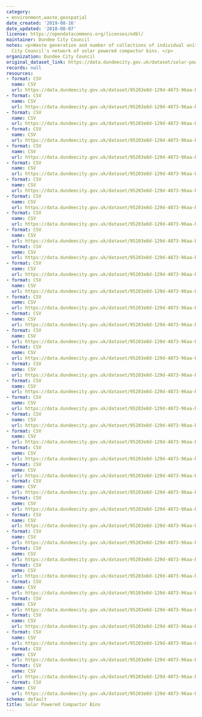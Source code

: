 ```yaml
---
category:
- environment,waste,geospatial
date_created: '2019-08-16'
date_updated: '2018-08-07'
license: https://opendatacommons.org/licenses/odbl/
maintainer: Dundee City Council
notes: <p>Waste generation and number of collections of individual units within Dundee
  City Council's network of solar powered compactor bins. </p>
organization: Dundee City Council
original_dataset_link: https://data.dundeecity.gov.uk/dataset/solar-powered-compactor-bins-waste-generation
records: null
resources:
- format: CSV
  name: CSV
  url: https://data.dundeecity.gov.uk/dataset/95203e8d-129d-4873-96aa-b99ad4240433/resource/3a62475b-0c6a-4434-89a0-baa86e60e5ba/download/compactor-bin-locations.csv
- format: CSV
  name: CSV
  url: https://data.dundeecity.gov.uk/dataset/95203e8d-129d-4873-96aa-b99ad4240433/resource/4401ff60-b458-4808-992d-00f0ed4283aa/download/solar-powered-compactor-bins-waste-generation-july-2018.csv
- format: CSV
  name: CSV
  url: https://data.dundeecity.gov.uk/dataset/95203e8d-129d-4873-96aa-b99ad4240433/resource/c284f715-0b72-4cc1-906c-8fa594f2f34e/download/solar-powered-compactor-bins-waste-generation-august-2018.csv
- format: CSV
  name: CSV
  url: https://data.dundeecity.gov.uk/dataset/95203e8d-129d-4873-96aa-b99ad4240433/resource/6df3a9c3-f431-44fd-8e7b-cafef50accfe/download/solar-powered-compactor-bins-waste-generation-september-2018.csv
- format: CSV
  name: CSV
  url: https://data.dundeecity.gov.uk/dataset/95203e8d-129d-4873-96aa-b99ad4240433/resource/138cff58-8ebd-413d-92d5-c26fa5cc4b33/download/solar-powered-compactor-bins-waste-generation-october-2018.csv
- format: CSV
  name: CSV
  url: https://data.dundeecity.gov.uk/dataset/95203e8d-129d-4873-96aa-b99ad4240433/resource/dac522b9-da59-42bf-97a2-811dfa3e171d/download/number-of-collections-october-2018.csv
- format: CSV
  name: CSV
  url: https://data.dundeecity.gov.uk/dataset/95203e8d-129d-4873-96aa-b99ad4240433/resource/bac038d3-cdcf-4b60-b152-c683b00b4046/download/number-of-collections-september-2018.csv
- format: CSV
  name: CSV
  url: https://data.dundeecity.gov.uk/dataset/95203e8d-129d-4873-96aa-b99ad4240433/resource/b6714113-8e5e-42d2-bd90-e3c4c8623b2a/download/number-of-collections-august-2018.csv
- format: CSV
  name: CSV
  url: https://data.dundeecity.gov.uk/dataset/95203e8d-129d-4873-96aa-b99ad4240433/resource/4d3f1110-da29-4f28-8725-dc0dc4dbe19c/download/number-of-collections-july-2018.csv
- format: CSV
  name: CSV
  url: https://data.dundeecity.gov.uk/dataset/95203e8d-129d-4873-96aa-b99ad4240433/resource/1c187450-5184-4f6a-a8a7-b52073909e53/download/waste-generation-hourly-july-2018.csv
- format: CSV
  name: CSV
  url: https://data.dundeecity.gov.uk/dataset/95203e8d-129d-4873-96aa-b99ad4240433/resource/7ab50a26-2579-41a3-b8a2-7d3cec76fa80/download/waste-generation-hourly-august-2018.csv
- format: CSV
  name: CSV
  url: https://data.dundeecity.gov.uk/dataset/95203e8d-129d-4873-96aa-b99ad4240433/resource/623ae65a-dd54-4a99-a800-33e90014530a/download/waste-generation-hourly-september-2018.csv
- format: CSV
  name: CSV
  url: https://data.dundeecity.gov.uk/dataset/95203e8d-129d-4873-96aa-b99ad4240433/resource/a4d4ea89-1dcf-41e0-95d8-aca1bc4d34f6/download/waste-generation-hourly-october-2018.csv
- format: CSV
  name: CSV
  url: https://data.dundeecity.gov.uk/dataset/95203e8d-129d-4873-96aa-b99ad4240433/resource/1db14d6c-a2af-4caa-9c96-4260ec7e5d14/download/solar-powered-compactor-bins-waste-generation-november-2018.csv
- format: CSV
  name: CSV
  url: https://data.dundeecity.gov.uk/dataset/95203e8d-129d-4873-96aa-b99ad4240433/resource/b1cbbfaa-98a0-44c0-ab6e-0450ad0c3287/download/number-of-collections-november-2018.csv
- format: CSV
  name: CSV
  url: https://data.dundeecity.gov.uk/dataset/95203e8d-129d-4873-96aa-b99ad4240433/resource/6520d816-75d0-43a9-9c99-329a34094209/download/waste-generation-hourly-november-2018.csv
- format: CSV
  name: CSV
  url: https://data.dundeecity.gov.uk/dataset/95203e8d-129d-4873-96aa-b99ad4240433/resource/98e464fe-3029-4828-93cc-84a46f27f362/download/number-of-collections-december-2018.csv
- format: CSV
  name: CSV
  url: https://data.dundeecity.gov.uk/dataset/95203e8d-129d-4873-96aa-b99ad4240433/resource/efc75090-eae9-423a-af49-9244793d4124/download/waste-generation-hourly-december-2018.csv
- format: CSV
  name: CSV
  url: https://data.dundeecity.gov.uk/dataset/95203e8d-129d-4873-96aa-b99ad4240433/resource/9644046b-3bec-4c83-8e83-028f51fa2268/download/solar-powered-compactor-bins-waste-generation-december-2019.csv
- format: CSV
  name: CSV
  url: https://data.dundeecity.gov.uk/dataset/95203e8d-129d-4873-96aa-b99ad4240433/resource/38c7a459-bbc3-4d5f-bd40-990ad2420bf4/download/waste-generation-hourly-january-2019.csv
- format: CSV
  name: CSV
  url: https://data.dundeecity.gov.uk/dataset/95203e8d-129d-4873-96aa-b99ad4240433/resource/a5c5622f-9980-4b90-a6da-cf792b74d63b/download/solar-powered-compactor-bins-waste-generation-january-2019.csv
- format: CSV
  name: CSV
  url: https://data.dundeecity.gov.uk/dataset/95203e8d-129d-4873-96aa-b99ad4240433/resource/f1f2409e-a522-472b-8c87-ed2d12d59bed/download/number-of-collections-january-2019.csv
- format: CSV
  name: CSV
  url: https://data.dundeecity.gov.uk/dataset/95203e8d-129d-4873-96aa-b99ad4240433/resource/02a1d699-aa1d-470a-abfb-5870691956df/download/solar-powered-compactor-bins-waste-generation-february-2019.csv
- format: CSV
  name: CSV
  url: https://data.dundeecity.gov.uk/dataset/95203e8d-129d-4873-96aa-b99ad4240433/resource/b716b70c-8344-4943-b3cf-7ec3c11b949a/download/waste-generation-hourly-february-2019.csv
- format: CSV
  name: CSV
  url: https://data.dundeecity.gov.uk/dataset/95203e8d-129d-4873-96aa-b99ad4240433/resource/ad25734c-6890-4a27-bdfa-21043340b657/download/number-of-collections-february-2019.csv
- format: CSV
  name: CSV
  url: https://data.dundeecity.gov.uk/dataset/95203e8d-129d-4873-96aa-b99ad4240433/resource/3cf1275c-f3b9-450a-ba7a-94ac58faceef/download/number-of-collections-march-2019.csv
- format: CSV
  name: CSV
  url: https://data.dundeecity.gov.uk/dataset/95203e8d-129d-4873-96aa-b99ad4240433/resource/38315f9d-1bea-48e3-9302-fdc9d87433eb/download/waste-generation-hourly-march-2019.csv
- format: CSV
  name: CSV
  url: https://data.dundeecity.gov.uk/dataset/95203e8d-129d-4873-96aa-b99ad4240433/resource/82d0a3ef-f3e5-4e83-8719-979cb5ae0514/download/solar-powered-compactor-bins-waste-generation-march-2019.csv
- format: CSV
  name: CSV
  url: https://data.dundeecity.gov.uk/dataset/95203e8d-129d-4873-96aa-b99ad4240433/resource/6ff360b6-e6cb-4fc7-9645-61fe437685d0/download/number-of-collections-april-2019.csv
- format: CSV
  name: CSV
  url: https://data.dundeecity.gov.uk/dataset/95203e8d-129d-4873-96aa-b99ad4240433/resource/d7eef681-7f6c-4084-84d3-18b0c3b9a24e/download/waste-generation-hourly-april-2019.csv
- format: CSV
  name: CSV
  url: https://data.dundeecity.gov.uk/dataset/95203e8d-129d-4873-96aa-b99ad4240433/resource/e92e48ce-bb99-456c-9246-949ec9522326/download/solar-powered-compactor-bins-waste-generation-april-2019.csv
- format: CSV
  name: CSV
  url: https://data.dundeecity.gov.uk/dataset/95203e8d-129d-4873-96aa-b99ad4240433/resource/8feed2dd-0ba7-4f8c-a8b8-cb0fb642f24a/download/number-of-collections-may-2019.csv
- format: CSV
  name: CSV
  url: https://data.dundeecity.gov.uk/dataset/95203e8d-129d-4873-96aa-b99ad4240433/resource/4efcdc9e-eaea-468f-bbc5-ff9fa8b42780/download/waste-generation-hourly-may-2019.csv
- format: CSV
  name: CSV
  url: https://data.dundeecity.gov.uk/dataset/95203e8d-129d-4873-96aa-b99ad4240433/resource/44fc4706-dde7-436d-8ec2-00693eca53d2/download/solar-powered-compactor-bins-waste-generation-may-2019.csv
- format: CSV
  name: CSV
  url: https://data.dundeecity.gov.uk/dataset/95203e8d-129d-4873-96aa-b99ad4240433/resource/512127b5-810a-40ef-90f2-295e917bce90/download/number-of-collections-june-2019.csv
- format: CSV
  name: CSV
  url: https://data.dundeecity.gov.uk/dataset/95203e8d-129d-4873-96aa-b99ad4240433/resource/fdc53cd3-871c-4d16-8ace-6b1fae812fc7/download/solar-powered-compactor-bins-waste-generation-june-2019.csv
- format: CSV
  name: CSV
  url: https://data.dundeecity.gov.uk/dataset/95203e8d-129d-4873-96aa-b99ad4240433/resource/5fe56e36-d3d3-4ec0-a10b-55cad720259b/download/waste-generation-hourly-june-2019.csv
schema: default
title: Solar Powered Compactor Bins
---
```


